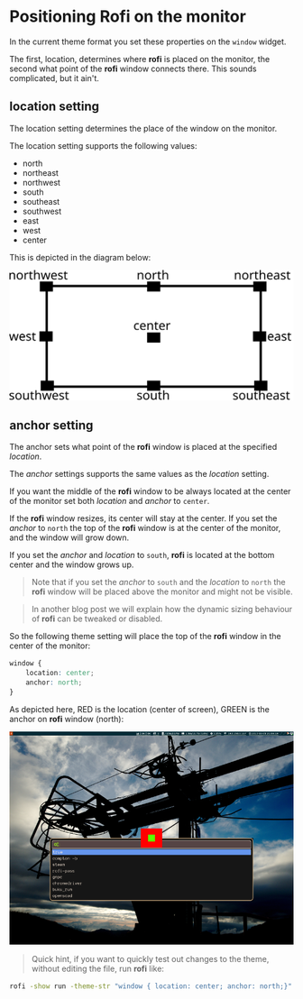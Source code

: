 # Positioning Rofi on the monitor

In the current theme format you set these properties on the `window`  widget.

The first, location, determines where **rofi** is placed on the monitor, the
second what point of the **rofi** window connects there. This sounds
complicated, but it ain't.

## location setting

The location setting determines the place of the window on the monitor.

The location setting supports the following values:

- north
- northeast
- northwest
- south
- southeast
- southwest
- east
- west
- center

This is depicted in the diagram below:

![location](anchors.svg)

## anchor setting

The anchor sets what point of the **rofi** window is placed at the specified
*location*.

The *anchor* settings supports the same values as the *location* setting.

If you want the middle of the **rofi** window to be always located at the
center of the monitor set both *location* and *anchor* to `center`.

If the **rofi** window resizes, its center will stay at the center. If you set
the *anchor* to `north` the top of the **rofi** window is at the center of the
monitor, and the window will grow down.

If you set the *anchor* and *location* to `south`, **rofi** is located at the
bottom center and the window grows up.

> Note that if you set the *anchor* to `south`  and the *location* to `north`
> the **rofi** window will be placed above the monitor and might not be
> visible.

> In another blog post we will explain how the dynamic sizing behaviour of
> **rofi** can be tweaked or disabled.

So the following theme setting will place the top of the **rofi** window in the
center of the monitor:

```css
window {
    location: center;
    anchor: north;
}
```

As depicted here, RED is the location (center of screen), GREEN is the anchor
on **rofi** window (north):

![positions](example-pos.png)

> Quick hint, if you want to quickly test out changes to the theme, without
> editing the file, run **rofi** like:

```bash
rofi -show run -theme-str "window { location: center; anchor: north;}"
```
